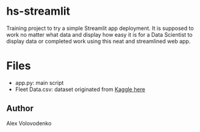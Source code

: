 # hs-streamlit
Training project to try a simple Streamlit app deployment. It is supposed to work no matter what data and display how easy it is
for a Data Scientist to display data or completed work using this neat and streamlined web app.

# Files
* app.py: main script
* Fleet Data.csv: dataset originated from [Kaggle here](https://www.kaggle.com/datasets/traceyvanp/airlinefleet)

## Author
Alex Volovodenko
